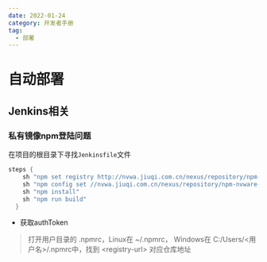 ```yaml
---
date: 2022-01-24
category: 开发者手册
tag:
  - 部署
---
```

# 自动部署

## Jenkins相关

### 私有镜像npm登陆问题

在项目的根目录下寻找`Jenkinsfile`文件

```groovy
steps {
    sh "npm set registry http://nvwa.jiuqi.com.cn/nexus/repository/npm-nvware-group/"
    sh "npm config set //nvwa.jiuqi.com.cn/nexus/repository/npm-nvware-group/:_authToken=NpmToken.3bb085e0-a9b5-36e1-be9f-311bb5630c2b"
    sh "npm install"
    sh "npm run build"
  }
```

- 获取authToken

>打开用户目录的 .npmrc，Linux在 ~/.npmrc， Windows在 C:/Users/<用户名>/.npmrc中，找到 \<registry-url\> 对应仓库地址
